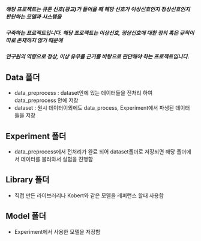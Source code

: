 ##### 해당 프로젝트는 큐톤 신호(광고)가 들어올 때 해당 신호가 이상신호인지 정상신호인지 판단하는 모델과 시스템을
##### 구축하는 프로젝트입니다. 해당 프로젝트는 이상신호, 정상신호에 대한 정의 혹은 규칙이 따로 존재하지 않기 때문에
##### 연구원의 역량으로 정상, 이상 유무를 근거를 바탕으로 판단해야 하는 프로젝트입니다. 




## Data 폴더 
- data_preprocess : dataset안에 있는 데이터들을 전처리 하여 data_preprocess 안에 저장 
- dataset : 원시 데이터이외에도 data_process, Experiment에서 파생된 데이터 들을 저장

## Experiment 폴더 
- data_preprocess에서 전처리가 완료 되어 dataset폴더로 저장되면 해당 폴더에서 데이터를 불러와서 실험을 진행함

## Library 폴더
- 직접 만든 라이브러리나 Kobert와 같은 모델을 레퍼런스 할때 사용함

## Model 폴더
- Experiment에서 사용한 모델을 저장함
